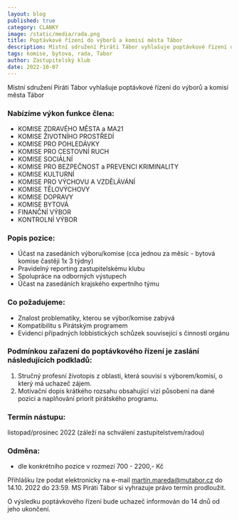 ```yaml
---
layout: blog
published: true
category: CLANKY
image: /static/media/rada.png
title: Poptávkové řízení do výborů a komisí města Tábor
description: Místní sdružení Piráti Tábor vyhlašuje poptávkové řízení do výborů a komisí města Tábor
tags: komise, bytova, rada, Tabor
author: Zastupitelský klub
date: 2022-10-07
---
```


Místní sdružení Piráti Tábor vyhlašuje poptávkové řízení do výborů a komisí města Tábor

### Nabízíme výkon funkce člena:
- KOMISE ZDRAVÉHO MĚSTA a MA21
- KOMISE ŽIVOTNÍHO PROSTŘEDÍ
- KOMISE PRO POHLEDÁVKY
- KOMISE PRO CESTOVNÍ RUCH
- KOMISE SOCIÁLNÍ
- KOMISE PRO BEZPEČNOST a PREVENCI KRIMINALITY
- KOMISE KULTURNÍ
- KOMISE PRO VÝCHOVU A VZDĚLÁVÁNÍ
- KOMISE TĚLOVÝCHOVY
- KOMISE DOPRAVY
- KOMISE BYTOVÁ
- FINANČNÍ VÝBOR
- KONTROLNÍ VÝBOR


### Popis pozice:
- Účast na zasedáních výboru/komise (cca jednou za měsíc - bytová komise častěji 1x 3 týdny)
- Pravidelný reporting zastupitelskému klubu
- Spolupráce na odborných výstupech
- Účast na zasedáních krajského expertního týmu

### Co požadujeme:
- Znalost problematiky, kterou se výbor/komise zabývá
- Kompatibilitu s Pirátským programem
- Evidenci případných lobbistických schůzek související s činností orgánu


### Podmínkou zařazení do poptávkového řízení je zaslání následujících podkladů:
1) Stručný profesní životopis z oblasti, která souvisí s výborem/komisí, o který má uchazeč zájem.
2) Motivační dopis krátkého rozsahu obsahující vizi působení na dané pozici a naplňování priorit pirátského programu.

### Termín nástupu:
listopad/prosinec 2022 (záleží na schválení zastupitelstvem/radou)

### Odměna: 
- dle konkrétního pozice v rozmezí 700 - 2200,- Kč

Přihlášku lze podat elektronicky na e-mail martin.mareda@mutabor.cz do 14.10. 2022 do 23:59. MS Piráti Tábor si vyhrazuje právo termín prodloužit.

O výsledku poptávkového řízení bude uchazeč informován do 14 dnů od jeho ukončení.


